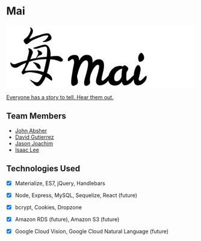 # Mai
<a href="https://mai-app.herokuapp.com/" target="_blank"><img src="public/assets/images/mai_splash.png?raw=true" alt="Mai logo"></a>

[Everyone has a story to tell. Hear them out.](https://mai-app.herokuapp.com/)


## Team Members
- [John Absher](https://www.linkedin.com/in/johnabsher/)
- [David Gutierrez](https://www.linkedin.com/in/david-gutierrez-979a4a148/)
- [Jason Joachim](https://www.linkedin.com/in/jasonjoachim/)
- [Isaac Lee](https://www.linkedin.com/in/ijlee2/)


## Technologies Used
- [x] Materialize, ES7, jQuery, Handlebars

- [x] Node, Express, MySQL, Sequelize, React (future)

- [x] bcrypt, Cookies, Dropzone

- [x] Amazon RDS (future), Amazon S3 (future)

- [x] Google Cloud Vision, Google Cloud Natural Language (future)
